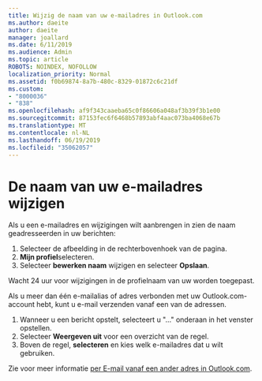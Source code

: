 ```yaml
---
title: Wijzig de naam van uw e-mailadres in Outlook.com
ms.author: daeite
author: daeite
manager: joallard
ms.date: 6/11/2019
ms.audience: Admin
ms.topic: article
ROBOTS: NOINDEX, NOFOLLOW
localization_priority: Normal
ms.assetid: f0b69874-8a7b-480c-8329-01872c6c21df
ms.custom:
- "8000036"
- "838"
ms.openlocfilehash: af9f343caaeba65c0f86606a048af3b39f3b1e00
ms.sourcegitcommit: 87153fec6f6468b57893abf4aac073ba4068e67b
ms.translationtype: MT
ms.contentlocale: nl-NL
ms.lasthandoff: 06/19/2019
ms.locfileid: "35062057"
---
```

# <a name="change-your-email-name"></a>De naam van uw e-mailadres wijzigen

Als u een e-mailadres en wijzigingen wilt aanbrengen in zien de naam geadresseerden in uw berichten:
  
1. Selecteer de afbeelding in de rechterbovenhoek van de pagina.
2. **Mijn profiel**selecteren.
3. Selecteer **bewerken naam** wijzigen en selecteer **Opslaan**.

Wacht 24 uur voor wijzigingen in de profielnaam van uw worden toegepast.
  
Als u meer dan één e-mailalias of adres verbonden met uw Outlook.com-account hebt, kunt u e-mail verzenden vanaf een van de adressen.
  
1. Wanneer u een bericht opstelt, selecteert u "..." onderaan in het venster opstellen.
1. Selecteer **Weergeven uit** voor een overzicht van de regel.
1. Boven de regel, **selecteren** en kies welk e-mailadres dat u wilt gebruiken.

Zie voor meer informatie [per E-mail vanaf een ander adres in Outlook.com](https://go.microsoft.com/fwlink/p/?linkid=2001701&amp;clcid=0x409).